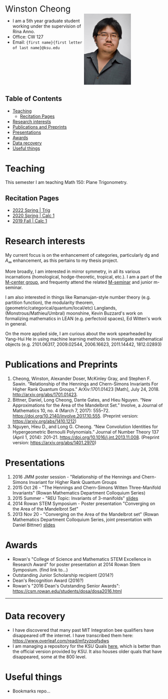 <div class="name">Winston Cheong</div>
<style>
  .name {
    font-size: 20pt
  }
	a:visited {
		color: darkorchid
	}
  .column {
    float: left; 
    width: 50%;
  }
  .pic {
    float: right;
    width: 50%;
  }
  .intro:after {
    content: "";
    display: table;
    clear: both;
  }
</style>

<div class="intro">
<div class="column">

  * I am a 5th year graduate student working under the supervision of Rina Anno. 
  * Office: CW 127
  * Email: `{first name}{first letter of last name}@ksu.edu`

</div>
<div class="pic">
  <img src="./assets/profile_pic.jpg" alt="profile pic" style="width:150px;"/>
</div>
</div>

## Table of Contents

<div class="toc">

- [Teaching](#teaching)
  - [Recitation Pages](#recitation-pages)
- [Research interests](#research-interests)
- [Publications and Preprints](#publications-and-preprints)
- [Presentations](#presentations)
- [Awards](#awards)
- [Data recovery](#data-recovery)
- [Useful things](#useful-things)

</div>


# Teaching
This semester I am teaching Math 150: Plane Trigonometry. 

## Recitation Pages
* [2022 Spring | Trig](./recit/2022spring)
* [2020 Spring | Calc 1](./recit/2020spring)
* [2019 Fall | Calc 1](./recit/2019fall)

# Research interests
My current focus is on the enhancement of categories, particularly dg and $A_\infty$ enhancement, as this pertains to my thesis project.

More broadly, I am interested in mirror symmetry, in all its various incarnations (homological, hodge-theoretic, tropical, etc.).
I am a part of the [M-center group](https://math.ksu.edu/research/m-center/), and frequenty attend the related [M-seminar](https://www.math.ksu.edu/research/m-center/seminars.html) and junior m-seminar.

I am also interested in things like Ramanujan-style number theory (e.g. partition function), the modularity theorem, (geometric/categorical/quantum/local/etc) Langlands, (Monstrous/Mathieu/Umbral) moonshine, Kevin Buzzard's work on formalizing mathematics in LEAN (e.g. perfectoid spaces), Ed Witten's work in general.

On the more applied side, I am curious about the work spearheaded by Yang-Hui He in using machine learning methods to investigate mathematical objects (e.g. 2101.06317, 2009.02544, 2006.16623, 2011.14442, 1812.02893)

# Publications and Preprints
1) Cheong, Winston, Alexander Doser, McKinley Gray, and Stephen F. Sawin. “Relationship of the Hennings and Chern-Simons Invariants For Higher Rank Quantum Groups.” ArXiv:1701.01423 [Math], July 24, 2018. http://arxiv.org/abs/1701.01423.
2) Bittner, Daniel, Long Cheong, Dante Gates, and Hieu Nguyen. “New Approximations for the Area of the Mandelbrot Set.” Involve, a Journal of Mathematics 10, no. 4 (March 7, 2017): 555–72. https://doi.org/10.2140/involve.2017.10.555. (Preprint version: https://arxiv.org/abs/1410.1212)
3) Nguyen, Hieu D., and Long G. Cheong. “New Convolution Identities for Hypergeometric Bernoulli Polynomials.” Journal of Number Theory 137 (April 1, 2014): 201–21. https://doi.org/10.1016/j.jnt.2013.11.008. (Preprint version: https://arxiv.org/abs/1401.2970)

# Presentations
1) 2016 JMM poster session - "Relationship of the Hennings and Chern-Simons Invariant for Higher Rank Quantum Groups 
2) 2015 Oct 26 - "The Hennings and Chern-Simons Witten Three-Manifold Invariants" (Rowan Mathematics Department Colloquium Series)
3) 2015 Summer - "REU Topic: Invariants of 3-manifolds" [slides](files/reu-presentation.pdf)
4) 2014 Rowan STEM Symposium - Poster presentation "Converging on the Area of the Mandelbrot Set"
5) 2013 Nov 20 - "Converging on the Area of the Mandelbrot set" (Rowan Mathematics Department Colloquium Series, joint presentation with Daniel Bittner) [slides](files/mandelbrot_presentation.pdf)

# Awards
* Rowan's "College of Science and Mathematics STEM Excellence in Research Award" for poster presentation at 2014 Rowan Stem Symposium. (find link to...)
* Outstanding Junior Scholarship recipient (2014?)
* Dean's Recognition Award (2016?)
* Rowan's "2016 Dean's Outstanding Senior Awards": https://csm.rowan.edu/students/dosa/dosa2016.html

-----

# Data recovery

* I have discovered that many past MIT Integration bee qualifiers have disappeared off the internet. I have transcribed them here: https://www.overleaf.com/read/mfzyzpqfsdws
* I am managing a repository for the KSU Quals [here](https://github.com/winstoncheong/KSU-Quals), which is better than the official version provided by KSU. It also houses older quals that have disappeared, some at the 800 level.

# Useful things
* Bookmarks repo...



